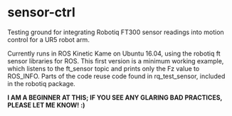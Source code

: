 # sensor-ctrl
Testing ground for integrating Robotiq FT300 sensor readings into motion control for a UR5 robot arm.

Currently runs in ROS Kinetic Kame on Ubuntu 16.04, using the robotiq ft sensor libraries for ROS. This first version is a minimum working example, which listens to the ft_sensor topic and prints only the Fz value to ROS_INFO. Parts of the code reuse code found in rq_test_sensor, included in the robotiq package.

**I AM A BEGINNER AT THIS; IF YOU SEE ANY GLARING BAD PRACTICES, PLEASE LET ME KNOW! :)**
